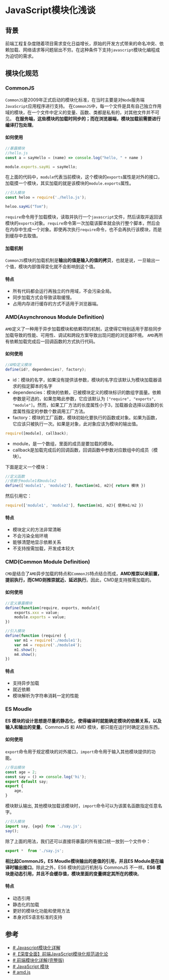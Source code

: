 # JavaScript模块化浅谈
## 背景
前端工程复杂度随着项目需求变化日益增长，原始的开发方式带来的命名冲突、依赖加载、网络请求等问题层出不穷。在这种条件下支持`javascript`模块化编程成为迫切的需求。

## 模块化规范

### CommonJS
`CommonJS`是2009年正式启动的模块化标准，在当时主要是对`Node`服务端`JavaScript`应用程序进行支持。
在`CommonJS`中，每一个文件是具有自己独立作用域的模块，在一个文件中定义的变量、函数、类都是私有的，对其他文件并不可见。
**在服务端，这些模块的加载时同步的；而在浏览器端，模块加载前需要进行编译打包处理**。

#### 如何使用
```js
//暴露模块
//hello.js
const a = sayHello = (name) => console.log("hello, " + name )

module.exports.sayHi = sayHello;
```

在上面的代码中，`module`代表当前模块，这个模块的`exports`属性是对外的接口，加载摸一个模块，其实加载的就是该模块的`module.exports`属性。

```js
//引入模块
const heloo = require('./hello.js');

heloo.sayHi("Tom");
```

`require`命令用于加载模块，读取并执行一个`javascript`文件，然后读取并返回该模块的`exports`对象。`require`命令第一次加载该脚本就会执行整个脚本，然后会在内存中生成一个对象。即使再次执行`require`命令，也不会再执行该模块，而是到缓存中去取值。

#### 加载机制

`CommonJS`模块的加载机制是**输出的值是输入的值的拷贝**，也就是说，一旦输出一个值，模块内部值得变化就不会影响到这个值。

#### 特点
- 所有代码都会运行再独立的作用域，不会污染全局。
- 同步加载方式会导致读取缓慢。
- 占用内存进行缓存的方式不适用于浏览器端。

### AMD(Asynchronous Module Definition)
`AMD`定义了一种用于异步加载模块和依赖项的机制，这使得它特别适用于那些同步加载导致的性能、可用性、调试和跨段方案导致出现问题的浏览器环境。
`AMD`再所有依赖加载完成后一回调函数的方式执行代码。

#### 如何使用
```js
//AMD定义模块
define(id?, dependencies?, factory);
```

-   id：模块的名字，如果没有提供该参数，模块的名字应该默认为模块加载器请求的指定脚本的名字
-   dependencies：模块的依赖，已被模块定义的模块标识的数组字面量。依赖参数是可选的，如果忽略此参数，它应该默认为 `["require", "exports", "module"]`。然而，如果工厂方法的长度属性小于3，加载器会选择以函数的长度属性指定的参数个数调用工厂方法。
-   factory：模块的工厂函数，模块初始化要执行的函数或对象。如果为函数，它应该只被执行一次。如果是对象，此对象应该为模块的输出值。

```js
require([module], callback);
```
- module，是一个数组，里面的成员是要加载的模块。
- callback是加载完成后的回调函数，回调函数中参数对应数组中的成员（模块）。

下面是定义一个模块：
```js
//定义函数
//依赖于module1和module2
define(['module1', 'module2'], function(m1, m2){ return 模块 })
```
然后引用它：
```js
require(['module1', 'module2'], function(m1, m2){ 使用m1/m2 })
```

#### 特点
- 模块定义的方法非常清晰
- 不会污染全局环境
- 能够清楚地显示依赖关系
- 不支持按需加载，开发成本较大

### CMD(Common Module Definition)
`CMD`是结合了`AMD`异步加载的特点和`CommonJS`特点结合而成，**AMD推崇以来前置，提前执行，而CMD则推崇就近、延迟执行**。因此，CMD是支持按需加载的。
#### 如何使用
```js
//定义暴露模块
define(function(require, exports, module){ 
	exports.xxx = value;
	module.exports = value;
})
```

```js
//引入模块
define(function (require) {
	var m1 = require('./module1');
	var m4 = require('./module4');
	m1.show();
	m4.show();
})
```

#### 特点
- 支持异步加载
- 就近依赖
- 模块解析为字符串消耗一定的性能


### ES Moudle
**ES 模块的设计思想是尽量的静态化，使得编译时就能确定模块的依赖关系，以及输入和输出的变量**。CommonJS 和 AMD 模块，都只能在运行时确定这些东西。
#### 如何使用
`export`命令用于规定模块的对外接口，`import`命令用于输入其他模块提供的功能。

```js
//导出模块
const age = 2;
const say = () => console.log('hi');
export default say;
export {
	age,
}
```

模块默认输出, 其他模块加载该模块时，`import`命令可以为该匿名函数指定任意名字。

```js
//引入模块
import say, {age} from './say.js';
say();
```

除了上面的用法，我们还可以直接将暴露的所有接口统一放到一个文件中：
```js
export *  from './say.js';
```

**相比起CommonJS，ES Moudle模块输出的是值的引用，并且ES Module是在编译时输出接口**。除此之外，ES6 模块的运行机制与 CommonJS 不一样。**ES6 模块是动态引用，并且不会缓存值，模块里面的变量绑定其所在的模块**。

#### 特点
- 动态引用
- 静态化的加载
- 更好的模块化功能和使用方法
- 本身对ES语言标准的支持

## 参考
- [# Javascript模块化详解](https://segmentfault.com/a/1190000039375332)
-  [#【深度全面】前端JavaScript模块化规范进化论](https://segmentfault.com/a/1190000023711059)
- [# 前端模块化详解(完整版)](https://juejin.cn/post/6844903744518389768)
- [# JavaScript 模块](https://developer.mozilla.org/zh-CN/docs/Web/JavaScript/Guide/Modules)
- [# amd.js](https://github.com/amdjs/amdjs-api/blob/master/AMD.md)